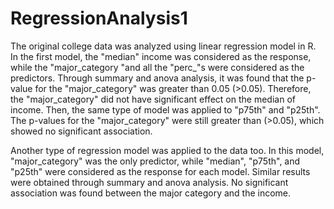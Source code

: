 # RegressionAnalysis1
The original college data was analyzed using linear regression model in R. 
In the first model, the "median" income was considered as the response, while the "major_category "and all the "perc_"s were considered as the predictors. Through summary and anova analysis, it was found that the p-value for the "major_category" was greater than 0.05 (>0.05). Therefore, the "major_category" did not have significant effect on the median of income.
Then, the same type of model was applied to "p75th" and "p25th". The p-values for the "major_category" were still greater than (>0.05), which showed no significant association.

Another type of regression model was applied to the data too. In this model, "major_category" was the only predictor, while "median", "p75th", and "p25th" were considered as the response for each model. Similar results were obtained through summary and anova analysis. No significant association was found between the major category and the income.
